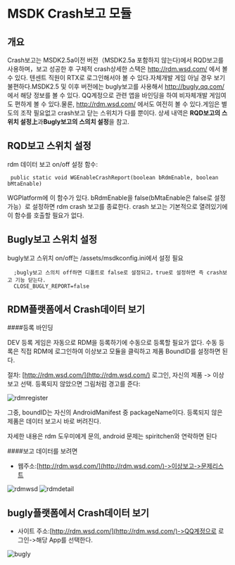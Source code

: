 MSDK Crash보고 모듈
===
개요
---
Crash보고는 MSDK2.5a이전 버전（MSDK2.5a 포함하지 않는다)에서 RQD보고를 사용하며，보고 성공한 후 구체적 crash상세한 스택은  http://rdm.wsd.com/ 에서 볼 수 있다. 텐센트 직원이 RTX로 로그인해서야 볼 수 있다.자체개발 게임 아닐 경우 보기 불편하다.MSDK2.5 및 이후 버전에는 bugly보고를 사용해서  http://bugly.qq.com/ 에서 해당 정보를 볼 수 있다. QQ계정으로 관련 앱을 바인딩을 하여 비자체개발 게임여도 편하게 볼 수 있다.물론, http://rdm.wsd.com/ 에서도 여전히 볼 수 있다.게임은 별도의 조작 필요없고 crash보고 닫는 스위치가 다를 뿐이다. 상세 내역은 **RQD보고의 스위치 설정上**과**Bugly보고의 스의치 설정**을 참고.

RQD보고 스위치 설정
---
rdm 데이터 보고 on/off 설정 함수:

     public static void WGEnableCrashReport(boolean bRdmEnable, boolean bMtaEnable)

WGPlatform에 이 함수가 있다. bRdmEnable을 false(bMtaEnable은 false로 설정 가능）로 설정하면 rdm crash 보고를 종료한다. crash 보고는 기본적으로 열려있기에 이 함수를 호출할 필요가 없다.

Bugly보고 스위치 설정
---
bugly보고 스위치 on/off는 /assets/msdkconfig.ini에서 설정 필요

      ;bugly보고 스의치 off하면 디폴트로 false로 설정되고，true로 설정하면 즉 crash보고 기능 닫는다.
      CLOSE_BUGLY_REPORT=false



RDM플랫폼에서 Crash데이터 보기
---
####등록 바인딩

DEV 등록 게임은 자동으로 RDM을 등록하기에 수동으로 등록할 필요가 없다. 수동 등록은 직접 RDM에 로그인하여 이상보고 모듈을 클릭하고 제품  BoundID를 설정하면 된다.

절차: [http://rdm.wsd.com/](http://rdm.wsd.com/) 로그인, 자신의 제품 -> 이상보고 선택. 등록되지 않았으면 그림처럼 경고를 준다:

![rdmregister](./rmdregister.png)

그중, boundID는 자신의 AndroidManifest 중 packageName이다. 등록되지 않은 제품은 데이터 보고시 바로 버려진다.

자세한 내용은 rdm 도우미에게 문의, android 문제는 spiritchen와 연락하면 된다

####보고 데이터를 보려면
- 웹주소:[http://rdm.wsd.com/](http://rdm.wsd.com/)->이상보고->문제리스트

![rdmwsd](./rdmwsd.png)
![rdmdetail](./rdmdetail.png)


bugly플랫폼에서 Crash데이터 보기
---
- 사이트 주소:[http://rdm.wsd.com/](http://rdm.wsd.com/)->QQ계정으로 로그인->해당 App를 선택한다.

![bugly](./bugly1.png)
